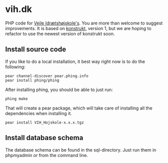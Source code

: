 vih.dk
==

PHP code for [Vejle Idrætshøjskole's](http://vih.dk). You are more than welcome to suggest improvements. It is based on [konstrukt](http://konstrukt.dk), version 1, but we are hoping to refactor to use the newest version of konstrukt soon.

Install source code
--

If you like to do a local installation, it best way right now is to do the following:

    pear channel-discover pear.phing.info
    pear install phing/phing
    
After installing phing, you should be able to just run:

    phing make
    
That will create a pear package, which will take care of installing all the dependencies when installing it.

    pear install VIH_Hojskole-x.x.x.tgz
    
Install database schema
--

The database schema can be found in the sql-directory. Just run them in phpmyadmin or from the command line.